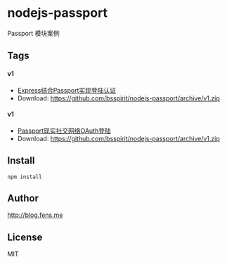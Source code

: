 nodejs-passport
===============

Passport 模块案例

## Tags 

#### v1

+ [Express结合Passport实现登陆认证](http://blog.fens.me/nodejs-express-passport/)
+ Download: https://github.com/bsspirit/nodejs-passport/archive/v1.zip

#### v1

+ [Passport现实社交网络OAuth登陆](http://blog.fens.me/nodejs-oauth-passport/)
+ Download: https://github.com/bsspirit/nodejs-passport/archive/v1.zip

## Install 

```{base}
npm install
```

## Author

http://blog.fens.me

## License

MIT
